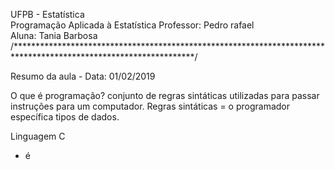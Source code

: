 UFPB - Estatística                 
Programação Aplicada à Estatística 
Professor: Pedro rafael            
Aluna: Tania Barbosa               
/*****************************************************************************************************************/

  Resumo da aula - Data: 01/02/2019
  
O que é programação? conjunto de regras sintáticas utilizadas para passar instruções para um computador.
Regras sintáticas = o programador específica tipos de dados.

Linguagem C
* é 

     
